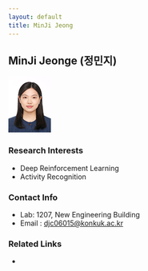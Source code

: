 ```yaml
---
layout: default
title: MinJi Jeong
---
```


## MinJi Jeonge (정민지)
![profile](../assets/img/profile_minjijeong.jpeg)

### Research Interests
* Deep Reinforcement Learning
* Activity Recognition

### Contact Info
* Lab: 1207, New Engineering Building
* Email : djc06015@konkuk.ac.kr

### Related Links
*
